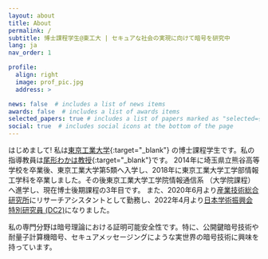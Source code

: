 ```yaml
---
layout: about
title: About
permalink: /
subtitle: 博士課程学生@東工大 | セキュアな社会の実現に向けて暗号を研究中
lang: ja
nav_order: 1

profile:
  align: right
  image: prof_pic.jpg
  address: >

news: false  # includes a list of news items
awards: false  # includes a list of awards items
selected_papers: true # includes a list of papers marked as "selected={true}"
social: true  # includes social icons at the bottom of the page
---
```


はじめまして! 私は[東京工業大学](https://www.titech.ac.jp/){:target="\_blank"} の博士課程学生です。私の指導教員は[尾形わかは教授](http://www.security.mot.titech.ac.jp/users/wakaha/index.html){:target="\_blank"}です。
2014年に埼玉県立熊谷高等学校を卒業後、東京工業大学第5類へ入学し、2018年に東京工業大学工学部情報工学科を卒業しました。その後東京工業大学工学院情報通信系 （大学院課程）へ進学し、現在博士後期課程の3年目です。
また、2020年6月より[産業技術総合研究所](https://www.aist.go.jp/)にリサーチアシスタントとして勤務し、2022年4月より[日本学術振興会特別研究員 (DC2)](https://www.jsps.go.jp/j-pd/index.html)になりました。

私の専門分野は暗号理論における証明可能安全性です。特に、公開鍵暗号技術や耐量子計算機暗号、セキュアメッセージングにような実世界の暗号技術に興味を持っています。

